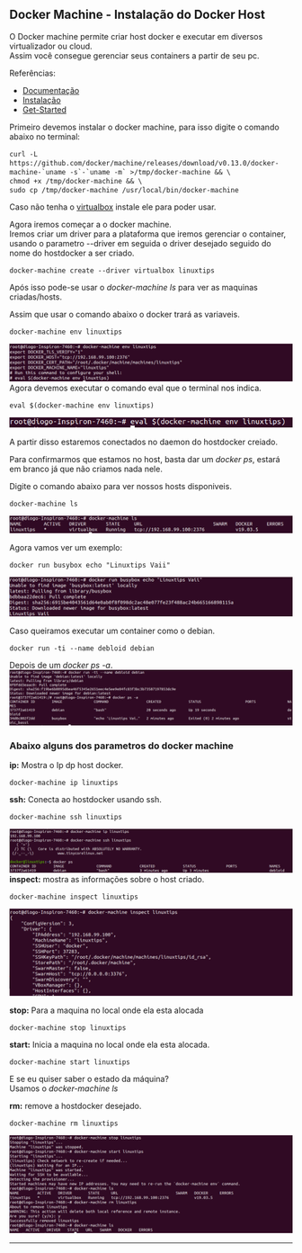 ## Docker Machine - Instalação do Docker Host
O Docker machine permite criar host docker e executar em diversos virtualizador ou cloud.  
Assim você consegue gerenciar seus containers a partir de seu pc.  

Referências:  
* [Documentação](https://docs.docker.com/v17.09/machine/overview/#why-should-i-use-it)
* [Instalação](https://docs.docker.com/v17.09/machine/install-machine/#install-machine-directly)  
* [Get-Started](https://docs.docker.com/v17.09/machine/get-started/)


Primeiro devemos instalar o docker machine, para isso digite o comando abaixo no terminal:  
```
curl -L https://github.com/docker/machine/releases/download/v0.13.0/docker-machine-`uname -s`-`uname -m` >/tmp/docker-machine && \
chmod +x /tmp/docker-machine && \
sudo cp /tmp/docker-machine /usr/local/bin/docker-machine
```
Caso não tenha o [virtualbox](https://www.virtualbox.org/wiki/Linux_Downloads) instale ele para poder usar.  

Agora iremos começar a o docker machine.  
Iremos criar um driver para a plataforma que iremos gerenciar o container, usando o parametro --driver em seguida o driver desejado seguido do nome do hostdocker a ser criado.

```
docker-machine create --driver virtualbox linuxtips
```
Após isso pode-se usar o *docker-machine ls* para ver as maquinas criadas/hosts.  

Assim que usar o comando abaixo o docker trará as variaveis. 
```
docker-machine env linuxtips
```
![](imagens/docker_51.png)
Agora devemos executar o comando eval que o terminal nos indica. 
```
eval $(docker-machine env linuxtips)
```
![](imagens/docker_52.png)

A partir disso estaremos conectados no daemon do hostdocker creiado.  

Para confirmarmos que estamos no host, basta dar um *docker ps*, estará em branco já que não criamos nada nele.  

Digite o comando abaixo para ver nossos hosts disponiveis.  
```
docker-machine ls
```
![](imagens/docker_53.png)

Agora vamos ver um exemplo:  
```
docker run busybox echo "Linuxtips Vaii"
```
![](imagens/docker_54.png)

Caso queiramos executar um container como o debian.  
```
docker run -ti --name debloid debian
```
Depois de um *docker ps -a*.
![](imagens/docker_55.png)

### Abaixo alguns dos parametros do docker machine 

**ip:** Mostra o Ip dp host docker.  
```
docker-machine ip linuxtips
```
**ssh:** Conecta ao hostdocker usando ssh.  
```
docker-machine ssh linuxtips
```
![](imagens/docker_56.png)
**inspect:** mostra as informações sobre o host criado.  
```
docker-machine inspect linuxtips
```
![](imagens/docker_57.png)

**stop:** Para a maquina no local onde ela esta alocada
```
docker-machine stop linuxtips
```
**start:** Inicia a maquina no local onde ela esta alocada.
```
docker-machine start linuxtips
```
E se eu quiser saber o estado da máquina?  
Usamos o *docker-machine ls*

**rm:** remove a hostdocker desejado.
```
docker-machine rm linuxtips
```
![](imagens/docker_58.png)  

---